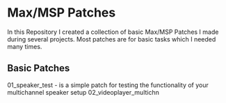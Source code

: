 # Max/MSP Patches

In this Repository I created a collection of basic Max/MSP Patches I made during several projects.
Most patches are for basic tasks which I needed many times.

## Basic Patches
01_speaker_test           - is a simple patch for testing the functionality of your multichannel speaker setup
02_videoplayer_multichn


